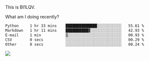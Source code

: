 This is BI1LQV.

What am I doing recently?

<!--START_SECTION:waka-->

```txt
Python     1 hr 33 mins    ██████████████░░░░░░░░░░░   55.61 %
Markdown   1 hr 11 mins    ██████████▓░░░░░░░░░░░░░░   42.93 %
E-mail     1 min           ▒░░░░░░░░░░░░░░░░░░░░░░░░   00.93 %
CSV        0 secs          ░░░░░░░░░░░░░░░░░░░░░░░░░   00.29 %
Other      0 secs          ░░░░░░░░░░░░░░░░░░░░░░░░░   00.24 %
```

<!--END_SECTION:waka-->

<img src="https://github-readme-stats.vercel.app/api?username=bi1lqv&show_icons=true&count_private=true">

